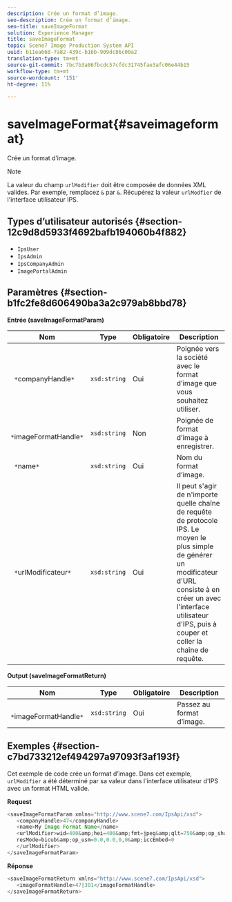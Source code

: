 ```yaml
---
description: Crée un format d’image.
seo-description: Crée un format d’image.
seo-title: saveImageFormat
solution: Experience Manager
title: saveImageFormat
topic: Scene7 Image Production System API
uuid: b11ea668-7a82-439c-b16b-909dc86c00a2
translation-type: tm+mt
source-git-commit: 7bc7b3a86fbcdc57cfdc31745fae3afc06e44b15
workflow-type: tm+mt
source-wordcount: '151'
ht-degree: 11%

---
```



# saveImageFormat{#saveimageformat}

Crée un format d’image.

>[!NOTE]
>
>La valeur du champ `urlModifier` doit être composée de données XML valides. Par exemple, remplacez `&` par `&`. Récupérez la valeur `urlModfier` de l&#39;interface utilisateur IPS.

## Types d’utilisateur autorisés {#section-12c9d8d5933f4692bafb194060b4f882}

* `IpsUser`
* `IpsAdmin`
* `IpsCompanyAdmin`
* `ImagePortalAdmin`

## Paramètres {#section-b1fc2fe8d606490ba3a2c979ab8bbd78}

**Entrée (saveImageFormatParam)**

| Nom | Type | Obligatoire | Description |
|---|---|---|---|
| ` *`companyHandle`*` | `xsd:string` | Oui | Poignée vers la société avec le format d’image que vous souhaitez utiliser. |
| ` *`imageFormatHandle`*` | `xsd:string` | Non | Poignée de format d’image à enregistrer. |
| ` *`name`*` | `xsd:string` | Oui | Nom du format d’image. |
| ` *`urlModificateur`*` | `xsd:string` | Oui | Il peut s&#39;agir de n&#39;importe quelle chaîne de requête de protocole IPS. Le moyen le plus simple de générer un modificateur d&#39;URL consiste à en créer un avec l&#39;interface utilisateur d&#39;IPS, puis à couper et coller la chaîne de requête. |

**Output (saveImageFormatReturn)**

| Nom | Type | Obligatoire | Description |
|---|---|---|---|
| ` *`imageFormatHandle`*` | `xsd:string` | Oui | Passez au format d’image. |

## Exemples {#section-c7bd733212ef494297a97093f3af193f}

Cet exemple de code crée un format d’image. Dans cet exemple, `urlModifier` a été déterminé par sa valeur dans l&#39;interface utilisateur d&#39;IPS avec un format HTML valide.

**Request**

```java
<saveImageFormatParam xmlns="http://www.scene7.com/IpsApi/xsd"> 
   <companyHandle>47</companyHandle> 
   <name>My Image Format Name</name> 
   <urlModifier>wid=400&amp;hei=400&amp;fmt=jpeg&amp;qlt=750&amp;op_sharpen=0&amp; 
   resMode=bicub&amp;op_usm=0.0,0.0,0,0&amp;iccEmbed=0 
   </urlModifier> 
</saveImageFormatParam>
```

**Réponse**

```java
<saveImageFormatReturn xmlns="http://www.scene7.com/IpsApi/xsd"> 
   <imageFormatHandle>47|301</imageFormatHandle> 
</saveImageFormatReturn>
```

